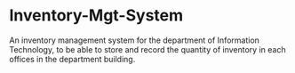 # Inventory-Mgt-System
An inventory management system for the department of Information Technology, to be able to store and record the quantity of inventory in each offices in the department building.
